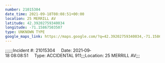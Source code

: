```yaml
---
number: 21015304
date_time: 2021-09-18T08:08:51+00:00
location: 25 MERRILL AV
latitude: 42.39202759340034
longitude: -71.15867503507
type: UNKNOWN TYPE
google_maps_link: https://maps.google.com/?q=42.39202759340034,-71.15867503507
---
```


;;;;;;Incident #: 21015304     Date: 2021‐09‐18 08:08:51     Type: ACCIDENTAL 911;;;Location: 25 MERRILL AV;;;
